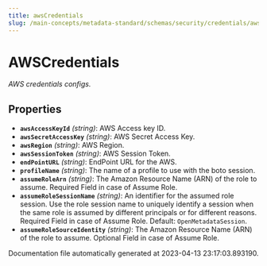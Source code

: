 ```yaml
---
title: awsCredentials
slug: /main-concepts/metadata-standard/schemas/security/credentials/awscredentials
---
```


# AWSCredentials

*AWS credentials configs.*

## Properties

- **`awsAccessKeyId`** *(string)*: AWS Access key ID.
- **`awsSecretAccessKey`** *(string)*: AWS Secret Access Key.
- **`awsRegion`** *(string)*: AWS Region.
- **`awsSessionToken`** *(string)*: AWS Session Token.
- **`endPointURL`** *(string)*: EndPoint URL for the AWS.
- **`profileName`** *(string)*: The name of a profile to use with the boto session.
- **`assumeRoleArn`** *(string)*: The Amazon Resource Name (ARN) of the role to assume. Required Field in case of Assume Role.
- **`assumeRoleSessionName`** *(string)*: An identifier for the assumed role session. Use the role session name to uniquely identify a session when the same role is assumed by different principals or for different reasons. Required Field in case of Assume Role. Default: `OpenMetadataSession`.
- **`assumeRoleSourceIdentity`** *(string)*: The Amazon Resource Name (ARN) of the role to assume. Optional Field in case of Assume Role.


Documentation file automatically generated at 2023-04-13 23:17:03.893190.
